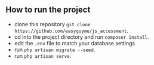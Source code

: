 

## How to run the project



- clone this repository `git clone https://github.com/easyguyme/js_accessment`.
- cd into the project directory and run `composer install`.
- edit the `.env` file to match your database settings
- run `php artisan migrate --seed`.
- run `php artisan serve`.
